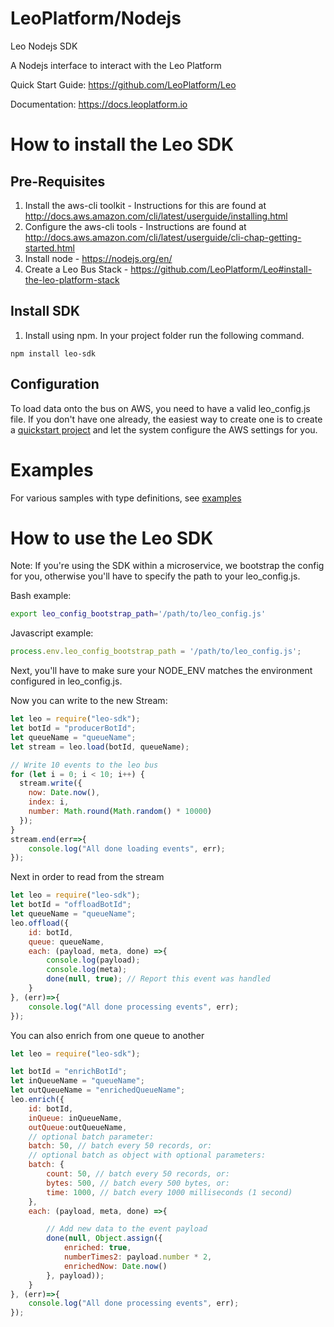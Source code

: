 LeoPlatform/Nodejs
===================

Leo Nodejs SDK

A Nodejs interface to interact with the Leo Platform

Quick Start Guide: https://github.com/LeoPlatform/Leo

Documentation: https://docs.leoplatform.io

How to install the Leo SDK
===================================

Pre-Requisites
--------------
1. Install the aws-cli toolkit - Instructions for this are found at http://docs.aws.amazon.com/cli/latest/userguide/installing.html
2. Configure the aws-cli tools - Instructions are found at http://docs.aws.amazon.com/cli/latest/userguide/cli-chap-getting-started.html
3. Install node - https://nodejs.org/en/
4. Create a Leo Bus Stack - https://github.com/LeoPlatform/Leo#install-the-leo-platform-stack

Install SDK
-----------
1. Install using npm. In your project folder run the following command.

```
npm install leo-sdk
```

Configuration
-------------
To load data onto the bus on AWS, you need to have a valid leo_config.js file. If you don't have one already, the easiest
way to create one is to create a [quickstart project](https://github.com/LeoPlatform/Leo#step-3-create-a-quickstart-project)
and let the system configure the AWS settings for you.


Examples
=========

For various samples with type definitions, see [examples](examples/README.md)

How to use the Leo SDK
===================================

Note: If you're using the SDK within a microservice, we bootstrap the config for you, otherwise you'll have to specify the
path to your leo_config.js.

Bash example:
```bash
export leo_config_bootstrap_path='/path/to/leo_config.js'
```
Javascript example:
```javascript
process.env.leo_config_bootstrap_path = '/path/to/leo_config.js';
```

Next, you'll have to make sure your NODE_ENV matches the environment configured in leo_config.js.

Now you can write to the new Stream:

```javascript
let leo = require("leo-sdk");
let botId = "producerBotId";
let queueName = "queueName";
let stream = leo.load(botId, queueName);

// Write 10 events to the leo bus
for (let i = 0; i < 10; i++) {
  stream.write({
    now: Date.now(),
    index: i,
    number: Math.round(Math.random() * 10000)
  });
}
stream.end(err=>{
    console.log("All done loading events", err);
});
```

Next in order to read from the stream

```javascript
let leo = require("leo-sdk");
let botId = "offloadBotId";
let queueName = "queueName";
leo.offload({
    id: botId,
    queue: queueName,
    each: (payload, meta, done) =>{
        console.log(payload);
        console.log(meta);
        done(null, true); // Report this event was handled
    }
}, (err)=>{
    console.log("All done processing events", err);
});
```


You can also enrich from one queue to another 

```javascript
let leo = require("leo-sdk");

let botId = "enrichBotId";
let inQueueName = "queueName";
let outQueueName = "enrichedQueueName";
leo.enrich({
    id: botId,
    inQueue: inQueueName,
    outQueue:outQueueName,
    // optional batch parameter:
    batch: 50, // batch every 50 records, or:
    // optional batch as object with optional parameters:
    batch: {
        count: 50, // batch every 50 records, or:
        bytes: 500, // batch every 500 bytes, or:
        time: 1000, // batch every 1000 milliseconds (1 second)
    },
    each: (payload, meta, done) =>{

        // Add new data to the event payload
        done(null, Object.assign({
            enriched: true,
            numberTimes2: payload.number * 2,
            enrichedNow: Date.now()
        }, payload));
    }
}, (err)=>{
    console.log("All done processing events", err);
});
```